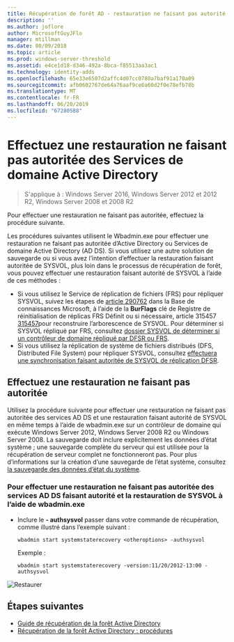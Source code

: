 ```yaml
---
title: Récupération de forêt AD - restauration ne faisant pas autorité
description: ''
ms.author: joflore
author: MicrosoftGuyJFlo
manager: mtillman
ms.date: 08/09/2018
ms.topic: article
ms.prod: windows-server-threshold
ms.assetid: e4ce1d18-d346-492a-8bca-f85513aa3ac1
ms.technology: identity-adds
ms.openlocfilehash: 65e33e6507d2affc4d07cc0780a7baf91a170a09
ms.sourcegitcommit: afb0602767de64a76aaf9ce6a60d2f0e78efb78b
ms.translationtype: MT
ms.contentlocale: fr-FR
ms.lasthandoff: 06/20/2019
ms.locfileid: "67280588"
---
```

# <a name="performing-a-nonauthoritative-restore-of-active-directory-domain-services"></a>Effectuez une restauration ne faisant pas autoritée des Services de domaine Active Directory 

>S'applique à : Windows Server 2016, Windows Server 2012 et 2012 R2, Windows Server 2008 et 2008 R2

Pour effectuer une restauration ne faisant pas autoritée, effectuez la procédure suivante.  
  
Les procédures suivantes utilisent le Wbadmin.exe pour effectuer une restauration ne faisant pas autoritée d’Active Directory ou Services de domaine Active Directory (AD DS). Si vous utilisez une autre solution de sauvegarde ou si vous avez l’intention d’effectuer la restauration faisant autoritée de SYSVOL, plus loin dans le processus de récupération de forêt, vous pouvez effectuer une restauration faisant autorité de SYSVOL à l’aide de ces méthodes :  
  
- Si vous utilisez le Service de réplication de fichiers (FRS) pour répliquer SYSVOL, suivez les étapes de [article 290762](https://go.microsoft.com/fwlink/?LinkId=148443) dans la Base de connaissances Microsoft, à l’aide de la **BurFlags** clé de Registre de réinitialisation de réplicas FRS Définit ou si nécessaire, article 315457 [315457](https://support.microsoft.com/kb/315457)pour reconstruire l’arborescence de SYSVOL. Pour déterminer si SYSVOL répliqué par FRS, consultez [dossier SYSVOL de déterminer si un contrôleur de domaine répliqué par DFSR ou FRS](https://msdn.microsoft.com/library/windows/desktop/cc507518.aspx#determining_whether_a_domain_controller_s_sysvol_folder_is_replicated_by_dfsr_or_frs).  
- Si vous utilisez la réplication de système de fichiers distribués (DFS, Distributed File System) pour répliquer SYSVOL, consultez [effectuera une synchronisation faisant autoritée de SYSVOL de réplication DFSR](AD-Forest-Recovery-Authoritative-Recovery-SYSVOL.md).  

## <a name="performing-a-nonauthoritative-restore"></a>Effectuez une restauration ne faisant pas autoritée

Utilisez la procédure suivante pour effectuer une restauration ne faisant pas autoritée des services AD DS et une restauration faisant autorité de SYSVOL en même temps à l’aide de wbadmin.exe sur un contrôleur de domaine qui exécute Windows Server 2012, Windows Server 2008 R2 ou Windows Server 2008. La sauvegarde doit inclure explicitement les données d’état système ; une sauvegarde complète du serveur qui est utilisée pour la récupération de serveur complet ne fonctionneront pas. Pour plus d’informations sur la création d’une sauvegarde de l’état système, consultez [la sauvegarde des données d’état du système](AD-Forest-Recovery-Backing-up-System-State.md).  
  
### <a name="to-perform-a-nonauthoritative-restore-of-ad-ds-and-authoritative-restore-of-sysvol-using-wbadminexe"></a>Pour effectuer une restauration ne faisant pas autoritée des services AD DS faisant autorité et la restauration de SYSVOL à l’aide de wbadmin.exe  
  
- Inclure le **- authsysvol** passer dans votre commande de récupération, comme illustré dans l’exemple suivant :  

   ```  
   wbadmin start systemstaterecovery <otheroptions> -authsysvol  
   ```  

   Exemple :  

   ```  
   wbadmin start systemstaterecovery -version:11/20/2012-13:00 -authsysvol  
   ```  
  
![Restaurer](media/AD-Forest-Recovery-Nonauthoritative-Restore/nonauth.png)

## <a name="next-steps"></a>Étapes suivantes

- [Guide de récupération de la forêt Active Directory](AD-Forest-Recovery-Guide.md)
- [Récupération de la forêt Active Directory : procédures](AD-Forest-Recovery-Procedures.md)
